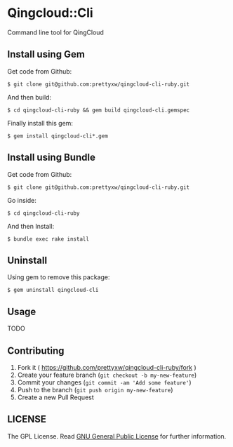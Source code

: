 # Qingcloud::Cli

Command line tool for QingCloud

## Install using Gem

Get code from Github:

	$ git clone git@github.com:prettyxw/qingcloud-cli-ruby.git

And then build:

    $ cd qingcloud-cli-ruby && gem build qingcloud-cli.gemspec
    
Finally install this gem:

    $ gem install qingcloud-cli*.gem

## Install using Bundle

Get code from Github:

	$ git clone git@github.com:prettyxw/qingcloud-cli-ruby.git

Go inside:

    $ cd qingcloud-cli-ruby
    
And then Install:

    $ bundle exec rake install

## Uninstall

Using gem to remove this package:

    $ gem uninstall qingcloud-cli

## Usage

TODO

## Contributing

1. Fork it ( https://github.com/prettyxw/qingcloud-cli-ruby/fork )
2. Create your feature branch (`git checkout -b my-new-feature`)
3. Commit your changes (`git commit -am 'Add some feature'`)
4. Push to the branch (`git push origin my-new-feature`)
5. Create a new Pull Request

LICENSE
-------
The GPL License. Read [GNU General Public License](http://www.gnu.org/licenses/gpl.html) for further information.